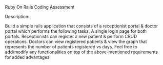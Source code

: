 Ruby On Rails Coding Assessment

Description:

Build a simple rails application that consists of a receptionist portal & doctor portal which performs the following tasks,
A single login page for both portals.
Receptionists can register a new patient & perform CRUD operations.
Doctors can view registered patients & view the graph that represents the number of patients registered vs days.
Feel free to add/modify any functionalities on top of the above-mentioned requirements for added advantages.
